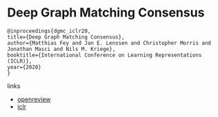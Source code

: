 # Deep Graph Matching Consensus

```
@inproceedings{dgmc_iclr20,
title={Deep Graph Matching Consensus},
author={Matthias Fey and Jan E. Lenssen and Christopher Morris and Jonathan Masci and Nils M. Kriege},
booktitle={International Conference on Learning Representations (ICLR)},
year={2020}
}
```

links
- [openreview](https://openreview.net/forum?id=HyeJf1HKvS)
- [iclr](https://iclr.cc/virtual_2020/poster_HyeJf1HKvS.html)
